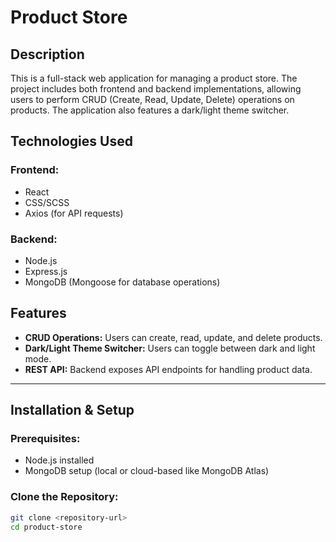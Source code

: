 # Product Store

## Description

This is a full-stack web application for managing a product store. The project includes both frontend and backend implementations, allowing users to perform CRUD (Create, Read, Update, Delete) operations on products. The application also features a dark/light theme switcher.

## Technologies Used

### Frontend:
- React
- CSS/SCSS
- Axios (for API requests)

### Backend:
- Node.js
- Express.js
- MongoDB (Mongoose for database operations)

## Features

- **CRUD Operations:** Users can create, read, update, and delete products.
- **Dark/Light Theme Switcher:** Users can toggle between dark and light mode.
- **REST API:** Backend exposes API endpoints for handling product data.

---

## Installation & Setup

### Prerequisites:
- Node.js installed
- MongoDB setup (local or cloud-based like MongoDB Atlas)

### Clone the Repository:
```sh
git clone <repository-url>
cd product-store
